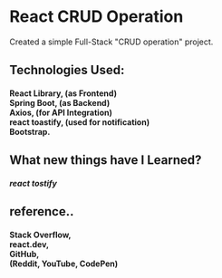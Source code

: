 # React CRUD Operation

Created a simple Full-Stack "CRUD operation" project.


## Technologies Used:

#### <p>React Library,   (as Frontend)<br>Spring Boot,     (as Backend)<br>Axios,           (for API Integration)<br>react toastify,  (used for notification)<br>Bootstrap.</p>


## What new things have I Learned?

#### <i>react tostify</i> 


##  reference..

#### <p>Stack Overflow,<br>react.dev,<br>GitHub,<br>(Reddit, YouTube, CodePen)</p>
